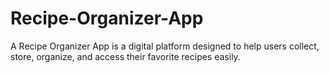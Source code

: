 # Recipe-Organizer-App
A Recipe Organizer App is a digital platform designed to help users collect, store, organize, and access their favorite recipes easily.

